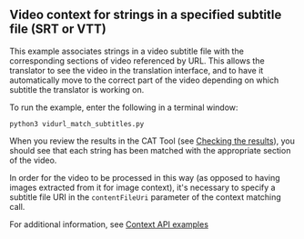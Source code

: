 ## Video context for strings in a specified subtitle file (SRT or VTT)

This example associates strings in a video subtitle file with the corresponding sections of video referenced by URL. This allows the translator to see the video in the translation interface, and to have it automatically move to the correct part of the video depending on which subtitle the translator is working on.

To run the example, enter the following in a terminal window:

```
python3 vidurl_match_subtitles.py
```

When you review the results in the CAT Tool (see [Checking the results](../README.md#checking-the-results)), you should see that each string has been matched with the appropriate section of the video. 

In order for the video to be processed in this way (as opposed to having images extracted from it for image context), it's necessary to specify a subtitle file URI in the `contentFileUri` parameter of the context matching call.

For additional information, see [Context API examples](../README.md)
